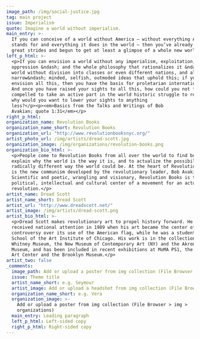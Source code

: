 ```yaml
---
image_path: /img/social-justice.jpg
tag: main project
issue: Imperialism
quote: Imagine a world without imperialism.
main_entry: >-
  If you can conceive of a world without America – without everything America
  stands for and everything it does in the world – then you’ve already taken
  great strides and begun to get at least a glimpse of a whole new world.
left_p_html: >-
  <p>If you can envision a world without any imperialism, exploitation,
  oppression &ndash; and the whole philosophy that rationalizes it &ndash; a
  world without division into classes or even different nations, and all the
  narrow&ndash; minded, selfish, outmoded ideas that uphold this; if you can
  envision all this, then you have the basis for proletarian internationalism.
  And once you have raised your sights to all this, how could you not feel
  compelled to take an active part in the world historic struggle to realize it;
  why would you want to lower your sights to anything
  less?</p><p><em>Basics from the Talks and Writings of Bob
  Avakian; quote 1:31</em></p>
right_p_html:
organization_name: Revolution Books
organization_name_short: Revolution Books
organization_url: "http://www.revolutionbooksnyc.org/"
artist_photo_url: /img/artists/dread-scott.jpg
organization_image: /img/organizations/revolution-books.png
organization_bio_html: >-
  <p>People come to Revolution Books from all over the world to find books that
  explain why the world is the way it is, and to actualize the possibility of a
  radically different way the world could be. At the heart of Revolution Books
  is the new communism developed by the revolutionary leader, Bob Avakian.
  Scientific and poetic, wrangling and visionary, Revolution Books is the
  political, intellectual and cultural center of a movement for an actual
  revolution.</p>
artist_name: Dread Scott
artist_name_short: Dread Scott
artist_url: "http://www.dreadscott.net/"
artist_image: /img/artists/dread-scott.png
artist_bio_html: >-
  <p>Dread Scott makes revolutionary art to propel history forward. He first
  received national attention in 1989 when his art became the center of
  controversy over its use of the American flag, while he was a student at the
  School of the Art Institute of Chicago. His work is in the collections of the
  Whitney Museum, the New Museum of Contemporary Art (NY) and the Akron Art
  Museum, and has been included in recent exhibitions at MoMA PS1, the Walker
  Art Center and the Brooklyn Museum.</p>
artist_two: false
_comments:
  image_path: Add or upload a poster from img collection (File Browser > img > partners)
  issue: Theme title
  artist_name_short: e.g. Seymour
  artist_image: Add or upload a headshot from img collection (File Browser > img > artists)
  organization_name_short: e.g. Vera
  organization_image: >-
    Add or upload a poster from img collection (File Browser > img >
    organizations)
  main_entry: Leading paragraph
  left_p_html: Left-sided copy
  right_p_html: Right-sided copy
---
```

